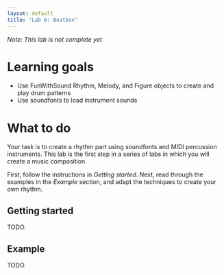 ```yaml
---
layout: default
title: "Lab 6: Beatbox"
---
```


*Note: This lab is not complete yet*

# Learning goals

* Use FunWithSound Rhythm, Melody, and Figure objects to create and play drum patterns
* Use soundfonts to load instrument sounds

# What to do

Your task is to create a rhythm part using soundfonts and MIDI percussion instruments.  This lab is the first step in a series of labs in which you will create a music composition.

First, follow the instructions in *Getting started*.  Next, read through the examples in the *Example* section, and adapt the techniques to create your own rhythm.

## Getting started

TODO.

## Example

TODO.
